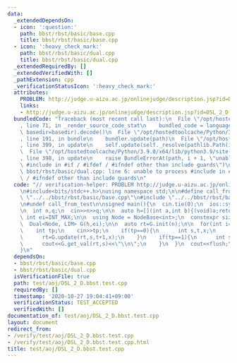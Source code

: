 ```yaml
---
data:
  _extendedDependsOn:
  - icon: ':question:'
    path: bbst/rbst/basic/base.cpp
    title: bbst/rbst/basic/base.cpp
  - icon: ':heavy_check_mark:'
    path: bbst/rbst/basic/dual.cpp
    title: bbst/rbst/basic/dual.cpp
  _extendedRequiredBy: []
  _extendedVerifiedWith: []
  _pathExtension: cpp
  _verificationStatusIcon: ':heavy_check_mark:'
  attributes:
    PROBLEM: http://judge.u-aizu.ac.jp/onlinejudge/description.jsp?id=DSL_2_D
    links:
    - http://judge.u-aizu.ac.jp/onlinejudge/description.jsp?id=DSL_2_D
  bundledCode: "Traceback (most recent call last):\n  File \"/opt/hostedtoolcache/Python/3.9.0/x64/lib/python3.9/site-packages/onlinejudge_verify/documentation/build.py\"\
    , line 71, in _render_source_code_stat\n    bundled_code = language.bundle(stat.path,\
    \ basedir=basedir).decode()\n  File \"/opt/hostedtoolcache/Python/3.9.0/x64/lib/python3.9/site-packages/onlinejudge_verify/languages/cplusplus.py\"\
    , line 191, in bundle\n    bundler.update(path)\n  File \"/opt/hostedtoolcache/Python/3.9.0/x64/lib/python3.9/site-packages/onlinejudge_verify/languages/cplusplus_bundle.py\"\
    , line 399, in update\n    self.update(self._resolve(pathlib.Path(included), included_from=path))\n\
    \  File \"/opt/hostedtoolcache/Python/3.9.0/x64/lib/python3.9/site-packages/onlinejudge_verify/languages/cplusplus_bundle.py\"\
    , line 398, in update\n    raise BundleErrorAt(path, i + 1, \"unable to process\
    \ #include in #if / #ifdef / #ifndef other than include guards\")\nonlinejudge_verify.languages.cplusplus_bundle.BundleErrorAt:\
    \ bbst/rbst/basic/dual.cpp: line 6: unable to process #include in #if / #ifdef\
    \ / #ifndef other than include guards\n"
  code: "// verification-helper: PROBLEM http://judge.u-aizu.ac.jp/onlinejudge/description.jsp?id=DSL_2_D\n\
    \n#include<bits/stdc++.h>\nusing namespace std;\n\n#define call_from_test\n#include\
    \ \"../../bbst/rbst/basic/base.cpp\"\n#include \"../../bbst/rbst/basic/dual.cpp\"\
    \n#undef call_from_test\n\nsigned main(){\n  cin.tie(0);\n  ios::sync_with_stdio(0);\n\
    \n  int n,q;\n  cin>>n>>q;\n\n  auto h=[](int a,int b){(void)a;return b;};\n \
    \ int ei=INT_MAX;\n\n  using Node = NodeBase<int>;\n  constexpr size_t LIM = 1e6;\n\
    \  Dual<Node, LIM> G(h,ei);\n\n  auto rt=G.init(n);\n\n  for(int i=0;i<q;i++){\n\
    \    int tp;\n    cin>>tp;\n    if(tp==0){\n      int s,t,x;\n      cin>>s>>t>>x;\n\
    \      rt=G.update(rt,s,t+1,x);\n    }\n    if(tp==1){\n      int s;\n      cin>>s;\n\
    \      cout<<G.get_val(rt,s)<<\"\\n\";\n    }\n  }\n  cout<<flush;\n  return 0;\n\
    }\n"
  dependsOn:
  - bbst/rbst/basic/base.cpp
  - bbst/rbst/basic/dual.cpp
  isVerificationFile: true
  path: test/aoj/DSL_2_D.bbst.test.cpp
  requiredBy: []
  timestamp: '2020-10-27 19:04:41+09:00'
  verificationStatus: TEST_ACCEPTED
  verifiedWith: []
documentation_of: test/aoj/DSL_2_D.bbst.test.cpp
layout: document
redirect_from:
- /verify/test/aoj/DSL_2_D.bbst.test.cpp
- /verify/test/aoj/DSL_2_D.bbst.test.cpp.html
title: test/aoj/DSL_2_D.bbst.test.cpp
---
```

